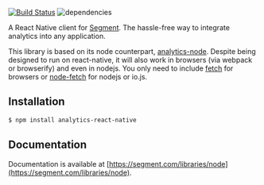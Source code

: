[![Build Status](https://travis-ci.org/neiker/analytics-react-native.svg)](https://travis-ci.org/neiker/analytics-react-native) ![dependencies](https://david-dm.org/neiker/analytics-react-native.svg)

A React Native client for [Segment](https://segment.com). The hassle-free way to integrate analytics into any application.

This library is based on its node counterpart, [analytics-node](https://github.com/segmentio/analytics-node). Despite being designed to run on react-native, it will also work in browsers (via webpack or browserify) and even in nodejs. You only need to include [fetch](https://github.com/github/fetch) for browsers or [node-fetch](https://github.com/bitinn/node-fetch) for nodejs or io.js.

## Installation

```bash
$ npm install analytics-react-native
```

## Documentation

Documentation is available at [https://segment.com/libraries/node](https://segment.com/libraries/node).
